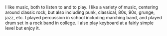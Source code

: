 I like music, both to listen to and to play.  I like a variety of music, centering around classic rock, but also including punk, classical, 80s, 90s, grunge, jazz, etc.  I played percussion in school including marching band, and played drum set in a rock band in college.  I also play keyboard at a fairly simple level but enjoy it.
